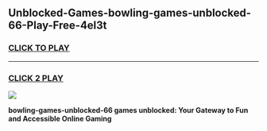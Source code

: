 
## Unblocked-Games-bowling-games-unblocked-66-Play-Free-4el3t
<h3>
<a href="https://premium76.site?title=bowling-games-unblocked-66&ref=17A">CLICK TO PLAY</a></h3>
<hr>

<h3>
<a href="https://premium76.site?title=bowling-games-unblocked-66&ref=17A">CLICK 2 PLAY</a>
  
</h3>

<a href="https://premium76.site?title=bowling-games-unblocked-66&ref=17A"><img src="https://clearcache.store/games.png"></a>


**bowling-games-unblocked-66 games unblocked: Your Gateway to Fun and Accessible Online Gaming**

